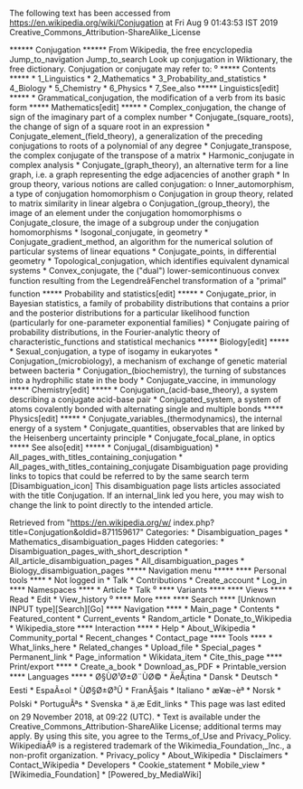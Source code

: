 The following text has been accessed from https://en.wikipedia.org/wiki/Conjugation at Fri Aug 9 01:43:53 IST 2019
Creative_Commons_Attribution-ShareAlike_License




















****** Conjugation ******
From Wikipedia, the free encyclopedia
Jump_to_navigation Jump_to_search
 Look up conjugation in Wiktionary, the free dictionary.
Conjugation or conjugate may refer to:
⁰
***** Contents *****
    * 1_Linguistics
    * 2_Mathematics
    * 3_Probability_and_statistics
    * 4_Biology
    * 5_Chemistry
    * 6_Physics
    * 7_See_also
***** Linguistics[edit] *****
    * Grammatical_conjugation, the modification of a verb from its basic form
***** Mathematics[edit] *****
    * Complex_conjugation, the change of sign of the imaginary part of a
      complex number
    * Conjugate_(square_roots), the change of sign of a square root in an
      expression
    * Conjugate_element_(field_theory), a generalization of the preceding
      conjugations to roots of a polynomial of any degree
    * Conjugate_transpose, the complex conjugate of the transpose of a matrix
    * Harmonic_conjugate in complex analysis
    * Conjugate_(graph_theory), an alternative term for a line graph, i.e. a
      graph representing the edge adjacencies of another graph
    * In group theory, various notions are called conjugation:
          o Inner_automorphism, a type of conjugation homomorphism
          o Conjugation in group theory, related to matrix similarity in linear
            algebra
          o Conjugation_(group_theory), the image of an element under the
            conjugation homomorphisms
          o Conjugate_closure, the image of a subgroup under the conjugation
            homomorphisms
    * Isogonal_conjugate, in geometry
    * Conjugate_gradient_method, an algorithm for the numerical solution of
      particular systems of linear equations
    * Conjugate_points, in differential geometry
    * Topological_conjugation, which identifies equivalent dynamical systems
    * Convex_conjugate, the ("dual") lower-semicontinuous convex function
      resulting from the LegendreâFenchel transformation of a "primal"
      function
***** Probability and statistics[edit] *****
    * Conjugate_prior, in Bayesian statistics, a family of probability
      distributions that contains a prior and the posterior distributions for a
      particular likelihood function (particularly for one-parameter
      exponential families)
    * Conjugate pairing of probability distributions, in the Fourier-analytic
      theory of characteristic_functions and statistical mechanics
***** Biology[edit] *****
    * Sexual_conjugation, a type of isogamy in eukaryotes
    * Conjugation_(microbiology), a mechanism of exchange of genetic material
      between bacteria
    * Conjugation_(biochemistry), the turning of substances into a hydrophilic
      state in the body
    * Conjugate_vaccine, in immunology
***** Chemistry[edit] *****
    * Conjugation_(acid-base_theory), a system describing a conjugate acid-base
      pair
    * Conjugated_system, a system of atoms covalently bonded with alternating
      single and multiple bonds
***** Physics[edit] *****
    * Conjugate_variables_(thermodynamics), the internal energy of a system
    * Conjugate_quantities, observables that are linked by the Heisenberg
      uncertainty principle
    * Conjugate_focal_plane, in optics
***** See also[edit] *****
    * Conjugal_(disambiguation)
    * All_pages_with_titles_containing_conjugation
    * All_pages_with_titles_containing_conjugate
                      Disambiguation page providing links to topics that could
                      be referred to by the same search term
[Disambiguation_icon] This disambiguation page lists articles associated with
                      the title Conjugation.
                      If an internal_link led you here, you may wish to change
                      the link to point directly to the intended article.

Retrieved from "https://en.wikipedia.org/w/
index.php?title=Conjugation&oldid=871159617"
Categories:
    * Disambiguation_pages
    * Mathematics_disambiguation_pages
Hidden categories:
    * Disambiguation_pages_with_short_description
    * All_article_disambiguation_pages
    * All_disambiguation_pages
    * Biology_disambiguation_pages
***** Navigation menu *****
**** Personal tools ****
    * Not logged in
    * Talk
    * Contributions
    * Create_account
    * Log_in
**** Namespaces ****
    * Article
    * Talk
⁰
**** Variants ****
**** Views ****
    * Read
    * Edit
    * View_history
⁰
**** More ****
**** Search ****
[Unknown INPUT type][Search][Go]
**** Navigation ****
    * Main_page
    * Contents
    * Featured_content
    * Current_events
    * Random_article
    * Donate_to_Wikipedia
    * Wikipedia_store
**** Interaction ****
    * Help
    * About_Wikipedia
    * Community_portal
    * Recent_changes
    * Contact_page
**** Tools ****
    * What_links_here
    * Related_changes
    * Upload_file
    * Special_pages
    * Permanent_link
    * Page_information
    * Wikidata_item
    * Cite_this_page
**** Print/export ****
    * Create_a_book
    * Download_as_PDF
    * Printable_version
**** Languages ****
    * Ø§ÙØ¹Ø±Ø¨ÙØ©
    * ÄeÅ¡tina
    * Dansk
    * Deutsch
    * Eesti
    * EspaÃ±ol
    * ÙØ§Ø±Ø³Û
    * FranÃ§ais
    * Italiano
    * æ¥æ¬èª
    * Norsk
    * Polski
    * PortuguÃªs
    * Svenska
    * ä¸­æ
Edit_links
    * This page was last edited on 29 November 2018, at 09:22 (UTC).
    * Text is available under the Creative_Commons_Attribution-ShareAlike
      License; additional terms may apply. By using this site, you agree to the
      Terms_of_Use and Privacy_Policy. WikipediaÂ® is a registered trademark of
      the Wikimedia_Foundation,_Inc., a non-profit organization.
    * Privacy_policy
    * About_Wikipedia
    * Disclaimers
    * Contact_Wikipedia
    * Developers
    * Cookie_statement
    * Mobile_view
    * [Wikimedia_Foundation]
    * [Powered_by_MediaWiki]
